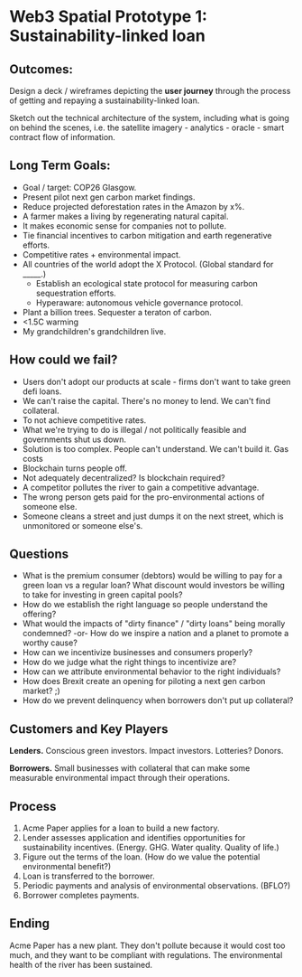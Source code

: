 # Web3 Spatial Prototype 1: Sustainability-linked loan

## Outcomes:

Design a deck / wireframes depicting the **user journey** through the process of getting and repaying a sustainability-linked loan. 

Sketch out the technical architecture of the system, including what is going on behind the scenes, i.e. the satellite imagery - analytics - oracle - smart contract flow of information.


## Long Term Goals:

- Goal / target: COP26 Glasgow.
- Present pilot next gen carbon market findings.
- Reduce projected deforestation rates in the Amazon by x%.
- A farmer makes a living by regenerating natural capital.
- It makes economic sense for companies not to pollute.
- Tie financial incentives to carbon mitigation and earth regenerative efforts.
- Competitive rates + environmental impact.
- All countries of the world adopt the X Protocol. (Global standard for _____.)
    - Establish an ecological state protocol for measuring carbon sequestration efforts.
    - Hyperaware: autonomous vehicle governance protocol.
- Plant a billion trees. Sequester a teraton of carbon.
- <1.5C warming
- My grandchildren's grandchildren live.

## How could we fail?

- Users don't adopt our products at scale - firms don't want to take green defi loans.
- We can't raise the capital. There's no money to lend. We can't find collateral.
- To not achieve competitive rates.
- What we're trying to do is illegal / not politically feasible and governments shut us down.
- Solution is too complex. People can't understand. We can't build it. Gas costs
- Blockchain turns people off.
- Not adequately decentralized? Is blockchain required?
- A competitor pollutes the river to gain a competitive advantage.
- The wrong person gets paid for the pro-environmental actions of someone else.
- Someone cleans a street and just dumps it on the next street, which is unmonitored or someone else's.

## Questions

- What is the premium consumer (debtors) would be willing to pay for a green loan vs a regular loan? What discount would investors be willing to take for investing in green capital pools?
- How do we establish the right language so people understand the offering?
- What would the impacts of "dirty finance" / "dirty loans" being morally condemned? -or- How do we inspire a nation and a planet to promote a worthy cause?
- How can we incentivize businesses and consumers properly?
- How do we judge what the right things to incentivize are?
- How can we attribute environmental behavior to the right individuals?
- How does Brexit create an opening for piloting a next gen carbon market? ;)
- How do we prevent delinquency when borrowers don't put up collateral?

## Customers and Key Players

**Lenders.** Conscious green investors. Impact investors. Lotteries? Donors.

**Borrowers.** Small businesses with collateral that can make some measurable environmental impact through their operations.

## Process

1. Acme Paper applies for a loan to build a new factory.
2. Lender assesses application and identifies opportunities for sustainability incentives. (Energy. GHG. Water quality. Quality of life.)
3. Figure out the terms of the loan. (How do we value the potential environmental benefit?)
4. Loan is transferred to the borrower.
5. Periodic payments and analysis of environmental observations. (BFLO?)
6. Borrower completes payments.

## Ending

Acme Paper has a new plant. They don't pollute because it would cost too much, and they want to be compliant with regulations. The environmental health of the river has been sustained.
